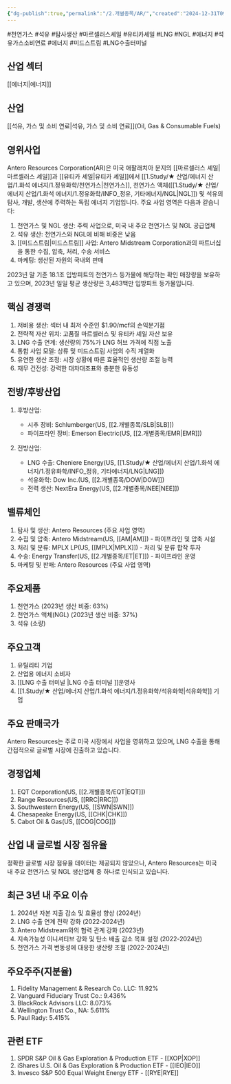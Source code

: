 ```yaml
---
{"dg-publish":true,"permalink":"/2.개별종목/AR/","created":"2024-12-31T09:02:28.452+09:00","updated":"2025-06-03T20:05:57.740+09:00"}
---
```


#천연가스 #석유 #탐사생산 #마르셀러스셰일 #유티카셰일 #LNG #NGL #에너지 #석유가스소비연료 #에너지 #미드스트림 #LNG수출터미널 

## 산업 섹터

[[에너지\|에너지]]

## 산업

[[석유, 가스 및 소비 연료\|석유, 가스 및 소비 연료]](Oil, Gas & Consumable Fuels)

## 영위사업

Antero Resources Corporation(AR)은 미국 애팔래치아 분지의 [[마르셀러스 셰일\|마르셀러스 셰일]]과 [[유티카 셰일\|유티카 셰일]]에서 [[1.Study/★ 산업/에너지 산업/1.화석 에너지/1.정유화학/천연가스\|천연가스]], 천연가스 액체([[1.Study/★ 산업/에너지 산업/1.화석 에너지/1.정유화학/INFO_정유, 기타에너지/NGL\|NGL]]) 및 석유의 탐사, 개발, 생산에 주력하는 독립 에너지 기업입니다. 주요 사업 영역은 다음과 같습니다:

1. 천연가스 및 NGL 생산: 주력 사업으로, 미국 내 주요 천연가스 및 NGL 공급업체
2. 석유 생산: 천연가스와 NGL에 비해 비중은 낮음
3. [[미드스트림\|미드스트림]] 사업: Antero Midstream Corporation과의 파트너십을 통한 수집, 압축, 처리, 수송 서비스
4. 마케팅: 생산된 자원의 국내외 판매

2023년 말 기준 18.1조 입방피트의 천연가스 등가물에 해당하는 확인 매장량을 보유하고 있으며, 2023년 일일 평균 생산량은 3,483백만 입방피트 등가물입니다.

## 핵심 경쟁력

1. 저비용 생산: 섹터 내 최저 수준인 $1.90/mcf의 손익분기점
2. 전략적 자산 위치: 고품질 마르셀러스 및 유티카 셰일 자산 보유
3. LNG 수출 연계: 생산량의 75%가 LNG 허브 가격에 직접 노출
4. 통합 사업 모델: 상류 및 미드스트림 사업의 수직 계열화
5. 유연한 생산 조정: 시장 상황에 따른 효율적인 생산량 조절 능력
6. 재무 건전성: 강력한 대차대조표와 충분한 유동성

## 전방/후방산업

1. 후방산업:
    
    - 시추 장비: Schlumberger(US, [[2.개별종목/SLB\|SLB]])
    - 파이프라인 장비: Emerson Electric(US, [[2.개별종목/EMR\|EMR]])
    
2. 전방산업:
    
    - LNG 수출: Cheniere Energy(US, [[1.Study/★ 산업/에너지 산업/1.화석 에너지/1.정유화학/INFO_정유, 기타에너지/LNG\|LNG]])
    - 석유화학: Dow Inc.(US, [[2.개별종목/DOW\|DOW]])
    - 전력 생산: NextEra Energy(US, [[2.개별종목/NEE\|NEE]])
    

## 밸류체인

1. 탐사 및 생산: Antero Resources (주요 사업 영역)
2. 수집 및 압축: Antero Midstream(US, [[AM\|AM]]) - 파이프라인 및 압축 시설
3. 처리 및 분류: MPLX LP(US, [[MPLX\|MPLX]]) - 처리 및 분류 합작 투자
4. 수송: Energy Transfer(US, [[2.개별종목/ET\|ET]]) - 파이프라인 운영
5. 마케팅 및 판매: Antero Resources (주요 사업 영역)

## 주요제품

1. 천연가스 (2023년 생산 비중: 63%)
2. 천연가스 액체(NGL) (2023년 생산 비중: 37%)
3. 석유 (소량)

## 주요고객

1. 유틸리티 기업
2. 산업용 에너지 소비자
3. [[LNG 수출 터미널 \|LNG 수출 터미널 ]]운영사
4. [[1.Study/★ 산업/에너지 산업/1.화석 에너지/1.정유화학/석유화학\|석유화학]] 기업

## 주요 판매국가

Antero Resources는 주로 미국 시장에서 사업을 영위하고 있으며, LNG 수출을 통해 간접적으로 글로벌 시장에 진출하고 있습니다.

## 경쟁업체

1. EQT Corporation(US, [[2.개별종목/EQT\|EQT]])
2. Range Resources(US, [[RRC\|RRC]])
3. Southwestern Energy(US, [[SWN\|SWN]])
4. Chesapeake Energy(US, [[CHK\|CHK]])
5. Cabot Oil & Gas(US, [[COG\|COG]])

## 산업 내 글로벌 시장 점유율

정확한 글로벌 시장 점유율 데이터는 제공되지 않았으나, Antero Resources는 미국 내 주요 천연가스 및 NGL 생산업체 중 하나로 인식되고 있습니다.

## 최근 3년 내 주요 이슈

1. 2024년 자본 지출 감소 및 효율성 향상 (2024년)
2. LNG 수출 연계 전략 강화 (2022-2024년)
3. Antero Midstream와의 협력 관계 강화 (2023년)
4. 지속가능성 이니셔티브 강화 및 탄소 배출 감소 목표 설정 (2022-2024년)
5. 천연가스 가격 변동성에 대응한 생산량 조절 (2022-2024년)

## 주요주주(지분율)

1. Fidelity Management & Research Co. LLC: 11.92%
2. Vanguard Fiduciary Trust Co.: 9.436%
3. BlackRock Advisors LLC: 8.073%
4. Wellington Trust Co., NA: 5.611%
5. Paul Rady: 5.415%

## 관련 ETF

1. SPDR S&P Oil & Gas Exploration & Production ETF - [[XOP\|XOP]]
2. iShares U.S. Oil & Gas Exploration & Production ETF - [[IEO\|IEO]]
3. Invesco S&P 500 Equal Weight Energy ETF - [[RYE\|RYE]]